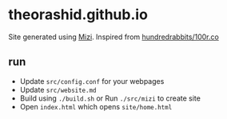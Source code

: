 # theorashid.github.io

Site generated using [Mizi](https://github.com/abstractxan/Mizi). Inspired from [hundredrabbits/100r.co](100r.co)

## run
- Update `src/config.conf` for your webpages
- Update `src/website.md`
- Build using `./build.sh` or Run `./src/mizi` to create site
- Open `index.html` which opens `site/home.html`
